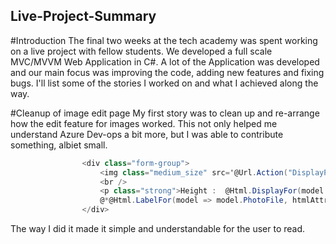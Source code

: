 ## Live-Project-Summary

#Introduction
The final two weeks at the tech academy was spent working on a live project with fellow students. 
We developed a full scale MVC/MVVM Web Application in C#. A lot of the Application was developed and our main focus was improving the code, adding new features and fixing bugs. 
I'll list some of the stories I worked on and what I achieved along the way.



#Cleanup of image edit page
My first story was to clean up and re-arrange how the edit feature for images worked. This not only helped me understand Azure Dev-ops a bit more, but I was able to contribute something, albiet small.

```csharp
                <div class="form-group">
                    <img class="medium_size" src='@Url.Action("DisplayPhoto", "Photo", new { id = Model.PhotoId })' />
                    <br />
                    <p class="strong">Height :  @Html.DisplayFor(model => model.OriginalHeight) px | Width : @Html.DisplayFor(model => model.OriginalWidth) px</p>
                    @*@Html.LabelFor(model => model.PhotoFile, htmlAttributes: new { @class = "control-label col-md-4 inputLabel" })
                </div>
```

The way I did it made it simple and understandable for the user to read.